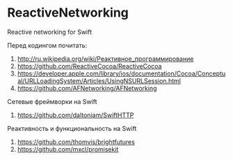 ReactiveNetworking
==================

Reactive networking for Swift

Перед кодингом почитать:

1. http://ru.wikipedia.org/wiki/Реактивное_программирование
2. https://github.com/ReactiveCocoa/ReactiveCocoa
3. https://developer.apple.com/library/ios/documentation/Cocoa/Conceptual/URLLoadingSystem/Articles/UsingNSURLSession.html
4. https://github.com/AFNetworking/AFNetworking

Сетевые фреймворки на Swift

1. https://github.com/daltoniam/SwiftHTTP

Реактивность и функциональность на Swift

1. https://github.com/thomvis/brightfutures
2. https://github.com/mxcl/promisekit
